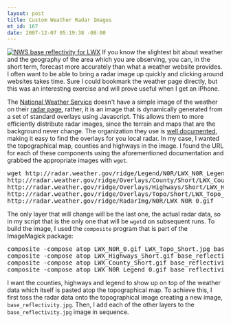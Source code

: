 ```yaml
--- 
layout: post
title: Custom Weather Radar Images
mt_id: 167
date: 2007-12-07 05:19:38 -08:00
---
```

<a href='http://dinomite.net/wp-content/uploads/2007/12/base_reflectivity.jpg' title='NWS base reflectivity for LWX' class='right'><img src='http://dinomite.net/wp-content/uploads/2007/12/base_reflectivity.jpg' alt='NWS base reflectivity for LWX' /></a>
If you know the slightest bit about weather and the geography of the area which you are observing, you can, in the short term, forecast more accurately than what a weather website provides.  I often want to be able to bring a radar image up quickly and clicking around websites takes time.  Sure I could bookmark the weather page directly, but this was an interesting exercise and will prove useful when I get an iPhone.

The [National Weather Service](http://nws.noaa.gov) doesn't have a simple image of the weather on their [radar page](http://radar.weather.gov/radar.php?rid=lwx&product=N0R&overlay=11101111&loop=no), rather, it is an image that is dynamically generated from a set of standard overlays using Javascript.  This allows them to more efficiently distribute radar images, since the terrain and maps that are the background never change.  The organization they use is [well documented](http://www.srh.noaa.gov/srh/jetstream/doppler/ridge_download.htm), making it easy to find the overlays for you local radar.  In my case, I wanted the topographical map, counties and highways in the image.    I found the URL for each of these components using the aforementioned documentation and grabbed the appropriate images with `wget`.
<pre>
wget http://radar.weather.gov/ridge/Legend/N0R/LWX_N0R_Legend_0.gif\
http://radar.weather.gov/ridge/Overlays/County/Short/LWX_County_Short.gif\
http://radar.weather.gov/ridge/Overlays/Highways/Short/LWX_Highways_Short.gif\
http://radar.weather.gov/ridge/Overlays/Topo/Short/LWX_Topo_Short.jpg\
http://radar.weather.gov/ridge/RadarImg/N0R/LWX_N0R_0.gif
</pre>

The only layer that will change will be the last one, the actual radar data, so in my script that is the only one that will be `wget`d on subsequent runs.  To build the image, I used the `composite` program that is part of the ImageMagick package:
<pre>
composite -compose atop LWX_N0R_0.gif LWX_Topo_Short.jpg base_reflectivity.jpg
composite -compose atop LWX_Highways_Short.gif base_reflectivity.jpg base_reflectivity.jpg
composite -compose atop LWX_County_Short.gif base_reflectivity.jpg base_reflectivity.jpg
composite -compose atop LWX_N0R_Legend_0.gif base_reflectivity.jpg base_reflectivity.jpg
</pre>

I want the counties, highways and legend to show up on top of the weather data which itself is pasted atop the topographical map.  To achieve this, I first toss the radar data onto the topographical image creating a new image, `base_reflectivity.jpg`.  Then, I add each of the other layers to the `base_reflectivity.jpg` image in sequence.
